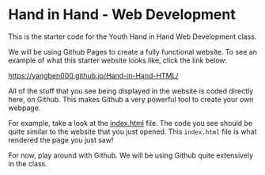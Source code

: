 # Hand in Hand - Web Development 

This is the starter code for the Youth Hand in Hand Web Development class.

We will be using Github Pages to create a fully functional website. To see an example of what this starter website looks like, click the link below:

https://yangben000.github.io/Hand-in-Hand-HTML/

All of the stuff that you see being displayed in the website is coded directly here, on Github. This makes Github a very powerful tool to create your own webpage. 

For example, take a look at the [index.html](https://github.com/yangben000/Hand-in-Hand-HTML/blob/master/index.html) file. The code you see should be quite similar to the website that you just opened. This `index.html` file is what rendered the page you just saw!

For now, play around with Github. We will be using Github quite extensively in the class.
